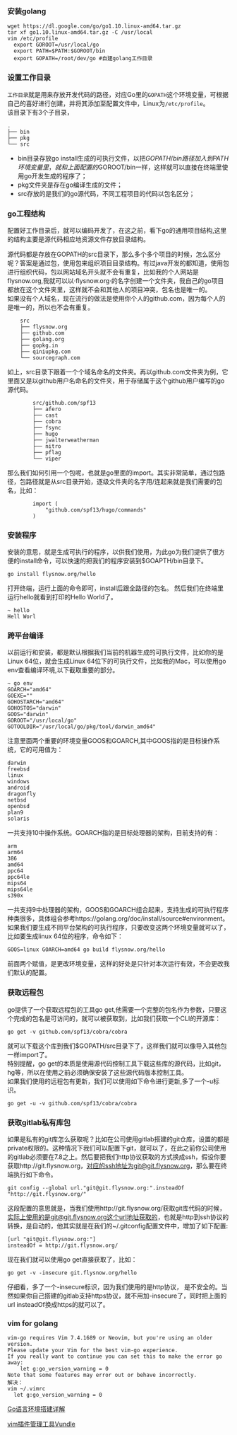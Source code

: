 ### 安装golang  
```
wget https://dl.google.com/go/go1.10.linux-amd64.tar.gz
tar xf go1.10.linux-amd64.tar.gz -C /usr/local
vim /etc/profile
  export GOROOT=/usr/local/go
  export PATH=$PATH:$GOROOT/bin
  export GOPATH=/root/dev/go #自建golang工作目录
```
### 设置工作目录  
`工作目录`就是用来存放开发代码的路径，对应Go里的`GOPATH`这个环境变量，可根据自己的喜好进行创建，并将其添加至配置文件中，Linux为`/etc/profile`。  
该目录下有3个子目录，
```
.
├── bin
├── pkg
└── src
```

* bin目录存放go install生成的可执行文件，以把$GOPATH/bin路径加入到PATH环境变量里，就和上面配置的$GOROOT/bin一样，这样就可以直接在终端里使用go开发生成的程序了；
* pkg文件夹是存在go编译生成的文件；
* src存放的是我们的go源代码，不同工程项目的代码以包名区分；

### go工程结构
配置好工作目录后，就可以编码开发了，在这之前，看下go的通用项目结构,这里的结构主要是源代码相应地资源文件存放目录结构。

源代码都是存放在GOPATH的src目录下，那么多个多个项目的时候，怎么区分呢？答案是通过包，使用包来组织项目目录结构。有过java开发的都知道，使用包进行组织代码，包以网站域名开头就不会有重复，比如我的个人网站是flysnow.org,我就可以以·flysnow.org·的名字创建一个文件夹，我自己的go项目都放在这个文件夹里，这样就不会和其他人的项目冲突，包名也是唯一的。  
如果没有个人域名，现在流行的做法是使用你个人的github.com，因为每个人的是唯一的，所以也不会有重复。
```
    src
    ├── flysnow.org
    ├── github.com
    ├── golang.org
    ├── gopkg.in
    ├── qiniupkg.com
    └── sourcegraph.com
```
如上，src目录下跟着一个个域名命名的文件夹。再以github.com文件夹为例，它里面又是以github用户名命名的文件夹，用于存储属于这个github用户编写的go源代码。
```
        src/github.com/spf13
        ├── afero
        ├── cast
        ├── cobra
        ├── fsync
        ├── hugo
        ├── jwalterweatherman
        ├── nitro
        ├── pflag
        └── viper
```
那么我们如何引用一个包呢，也就是go里面的import。其实非常简单，通过包路径，包路径就是从src目录开始，逐级文件夹的名字用/连起来就是我们需要的包名，比如：
```
        import (
        	"github.com/spf13/hugo/commands"
        )
```
### 安装程序
安装的意思，就是生成可执行的程序，以供我们使用，为此go为我们提供了很方便的install命令，可以快速的把我们的程序安装到$GOAPTH/bin目录下。

    go install flysnow.org/hello
打开终端，运行上面的命令即可，install后跟全路径的包名。 然后我们在终端里运行hello就看到打印的Hello World了。

    ~ hello
    Hell Worl
    
### 跨平台编译
以前运行和安装，都是默认根据我们当前的机器生成的可执行文件，比如你的是Linux 64位，就会生成Linux 64位下的可执行文件，比如我的Mac，可以使用go env查看编译环境,以下截取重要的部分。


    ~ go env
    GOARCH="amd64"
    GOEXE=""
    GOHOSTARCH="amd64"
    GOHOSTOS="darwin"
    GOOS="darwin"
    GOROOT="/usr/local/go"
    GOTOOLDIR="/usr/local/go/pkg/tool/darwin_amd64"
注意里面两个重要的环境变量GOOS和GOARCH,其中GOOS指的是目标操作系统，它的可用值为：

    darwin
    freebsd
    linux
    windows
    android
    dragonfly
    netbsd
    openbsd
    plan9
    solaris
一共支持10中操作系统。GOARCH指的是目标处理器的架构，目前支持的有：

    arm
    arm64
    386
    amd64
    ppc64
    ppc64le
    mips64
    mips64le
    s390x
一共支持9中处理器的架构，GOOS和GOARCH组合起来，支持生成的可执行程序种类很多，具体组合参考https://golang.org/doc/install/source#environment。如果我们要生成不同平台架构的可执行程序，只要改变这两个环境变量就可以了，比如要生成linux 64位的程序，命令如下：

    GOOS=linux GOARCH=amd64 go build flysnow.org/hello
前面两个赋值，是更改环境变量，这样的好处是只针对本次运行有效，不会更改我们默认的配置。

### 获取远程包
go提供了一个获取远程包的工具go get,他需要一个完整的包名作为参数，只要这个完成的包名是可访问的，就可以被获取到，比如我们获取一个CLI的开源库：

    go get -v github.com/spf13/cobra/cobra
就可以下载这个库到我们$GOPATH/src目录下了，这样我们就可以像导入其他包一样import了。  
特别提醒，go get的本质是使用源代码控制工具下载这些库的源代码，比如git，hg等，所以在使用之前必须确保安装了这些源代码版本控制工具。  
如果我们使用的远程包有更新，我们可以使用如下命令进行更新,多了一个-u标识。

    go get -u -v github.com/spf13/cobra/cobra

### 获取gitlab私有库包
如果是私有的git库怎么获取呢？比如在公司使用gitlab搭建的git仓库，设置的都是private权限的。这种情况下我们可以配置下git，就可以了，在此之前你公司使用的gitlab必须要在7.8之上。然后要把我们http协议获取的方式换成ssh，假设你要获取http://git.flysnow.org，对应的ssh地址为git@git.flysnow.org，那么要在终端执行如下命令。

    git config --global url."git@git.flysnow.org:".insteadOf "http://git.flysnow.org/"
这段配置的意思就是，当我们使用http://git.flysnow.org/获取git库代码的时候，实际上使用的是git@git.flysnow.org这个url地址获取的，也就是http到ssh协议的转换，是自动的，他其实就是在我们的~/.gitconfig配置文件中，增加了如下配置:

    [url "git@git.flysnow.org:"]
    insteadOf = http://git.flysnow.org/
现在我们就可以使用go get直接获取了，比如：

    go get -v -insecure git.flysnow.org/hello
仔细看，多了一个-insecure标识，因为我们使用的是http协议， 是不安全的。当然如果你自己搭建的gitlab支持https协议，就不用加-insecure了，同时把上面的url insteadOf换成https的就可以了。
### vim for golang
    vim-go requires Vim 7.4.1689 or Neovim, but you're using an older version.
    Please update your Vim for the best vim-go experience.
    If you really want to continue you can set this to make the error go away:
        let g:go_version_warning = 0
    Note that some features may error out or behave incorrectly.
    解决：
    vim ~/.vimrc
      let g:go_version_warning = 0

[Go语言环境搭建详解](http://www.flysnow.org/2017/01/05/install-golang.html)

[vim插件管理工具Vundle](https://github.com/VundleVim/Vundle.vim)